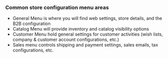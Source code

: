 ### Common store configuration menu areas

* General Menu is where you will find web settings, store details, and the B2B configuration
* Catalog Menu will provide inventory and catalog visibility options
* Customer Menu hold general settings for customer activities (wish lists, company & customer account configurations, etc.)
* Sales menu controls shipping and payment settings, sales emails, tax configurations, etc.